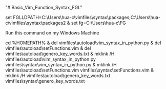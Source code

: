 "# Basic_Vim_Function_Syntax_FGL" 






set FGLLDPATH=C:\Users\hua-c\vimfiles\syntax\packages;C:\Users\hua-c\vimfiles\syntax\packages2 & set fg=C:\Users\hua-c\FG

Run this command on my Windows Machine

cd %HOMEPATH% & del vimfiles\autoload\vim_syntax_in_python.py & del vimfiles\autoload\setFunctions.vim & del vimfiles\autoload\genero_key_words.txt & mklink /H vimfiles\autoload\vim_syntax_in_python.py vimfiles\syntax\vim_syntax_in_python.py & mklink /H vimfiles\autoload\setFunctions.vim vimfiles\syntax\setFunctions.vim & mklink /H vimfiles\autoload\genero_key_words.txt vimfiles\syntax\genero_key_words.txt
